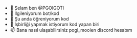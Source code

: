 - 👋 Selam ben @PGOIGOTI
- 👀 İlgileniyorum bot/kod
- 🌱 Şu anda öğreniyorum kod
- 💞️ İşbirliği yapmak istiyorum kod yapan biri
- 📫 Bana nasıl ulaşabilirsiniz pogi_mooien discord hesabım

<!---
PGOIGOTI/PGOIGOTI is a ✨ special ✨ repository because its `README.md` (this file) appears on your GitHub profile.
You can click the Preview link to take a look at your changes.
--->
